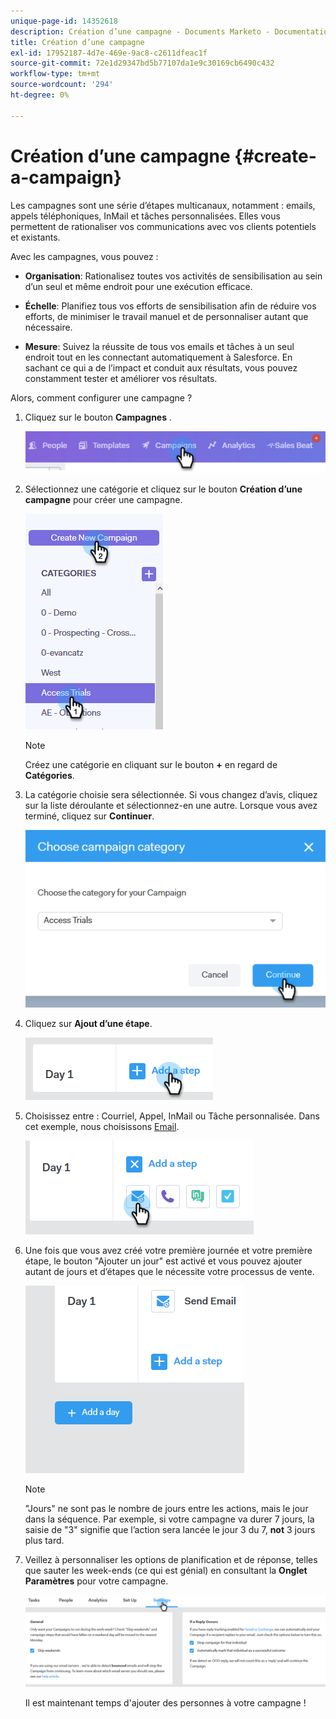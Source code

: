 ```yaml
---
unique-page-id: 14352618
description: Création d’une campagne - Documents Marketo - Documentation du produit
title: Création d’une campagne
exl-id: 17952187-4d7e-469e-9ac8-c2611dfeac1f
source-git-commit: 72e1d29347bd5b77107da1e9c30169cb6490c432
workflow-type: tm+mt
source-wordcount: '294'
ht-degree: 0%

---
```


# Création d’une campagne {#create-a-campaign}

Les campagnes sont une série d’étapes multicanaux, notamment : emails, appels téléphoniques, InMail et tâches personnalisées. Elles vous permettent de rationaliser vos communications avec vos clients potentiels et existants.

Avec les campagnes, vous pouvez :

* **Organisation**: Rationalisez toutes vos activités de sensibilisation au sein d’un seul et même endroit pour une exécution efficace.

* **Échelle**: Planifiez tous vos efforts de sensibilisation afin de réduire vos efforts, de minimiser le travail manuel et de personnaliser autant que nécessaire.
* **Mesure**: Suivez la réussite de tous vos emails et tâches à un seul endroit tout en les connectant automatiquement à Salesforce. En sachant ce qui a de l’impact et conduit aux résultats, vous pouvez constamment tester et améliorer vos résultats.

Alors, comment configurer une campagne ?

1. Cliquez sur le bouton **Campagnes** .

   ![](assets/one-1.png)

1. Sélectionnez une catégorie et cliquez sur le bouton **Création d’une campagne** pour créer une campagne.

   ![](assets/two-1.png)

   >[!NOTE]
   >
   >Créez une catégorie en cliquant sur le bouton **+** en regard de **Catégories**.

1. La catégorie choisie sera sélectionnée. Si vous changez d’avis, cliquez sur la liste déroulante et sélectionnez-en une autre. Lorsque vous avez terminé, cliquez sur **Continuer**.

   ![](assets/three-1.png)

1. Cliquez sur **Ajout d’une étape**.

   ![](assets/four-1.png)

1. Choisissez entre : Courriel, Appel, InMail ou Tâche personnalisée. Dans cet exemple, nous choisissons [Email](/help/marketo/product-docs/marketo-sales-connect/campaigns/campaign-step-types.md#email).

   ![](assets/five-1.png)

1. Une fois que vous avez créé votre première journée et votre première étape, le bouton &quot;Ajouter un jour&quot; est activé et vous pouvez ajouter autant de jours et d’étapes que le nécessite votre processus de vente.

   ![](assets/six.png)

   >[!NOTE]
   >
   >&quot;Jours&quot; ne sont pas le nombre de jours entre les actions, mais le jour dans la séquence. Par exemple, si votre campagne va durer 7 jours, la saisie de &quot;3&quot; signifie que l’action sera lancée le jour 3 du 7, **not** 3 jours plus tard.

1. Veillez à personnaliser les options de planification et de réponse, telles que sauter les week-ends (ce qui est génial) en consultant la **Onglet Paramètres** pour votre campagne.

   ![](assets/seven.png)

   Il est maintenant temps d&#39;ajouter des personnes à votre campagne !
